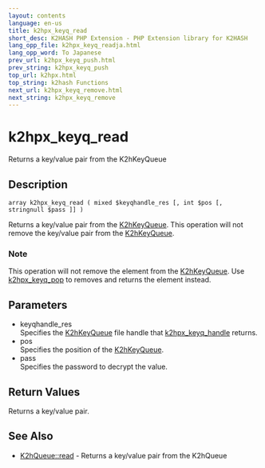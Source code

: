 ```yaml
---
layout: contents
language: en-us
title: k2hpx_keyq_read
short_desc: K2HASH PHP Extension - PHP Extension library for K2HASH
lang_opp_file: k2hpx_keyq_readja.html
lang_opp_word: To Japanese
prev_url: k2hpx_keyq_push.html
prev_string: k2hpx_keyq_push
top_url: k2hpx.html
top_string: k2hash Functions
next_url: k2hpx_keyq_remove.html
next_string: k2hpx_keyq_remove
---
```


# k2hpx_keyq_read
Returns a key/value pair from the K2hKeyQueue

## Description
```
array k2hpx_keyq_read ( mixed $keyqhandle_res [, int $pos [, stringnull $pass ]] )
```
Returns a key/value pair from the [K2hKeyQueue](k2hkq_class.html). This operation will not remove the key/value pair from the [K2hKeyQueue](k2hkq_class.html). 

### Note
This operation will not remove the element from the [K2hKeyQueue](k2hkq_class.html). Use [k2hpx_keyq_pop](k2hpx_keyq_pop.html) to removes and returns the element instead. 

## Parameters
- keyqhandle_res  
Specifies the [K2hKeyQueue](k2hkq_class.html) file handle that [k2hpx_keyq_handle](k2hpx_keyq_handle.html) returns.
- pos  
Specifies the position of the [K2hKeyQueue](k2hkq_class.html).
- pass  
Specifies the password to decrypt the value.

## Return Values
Returns a key/value pair. 

## See Also
- [K2hQueue::read](k2hq_read.html) - Returns a key/value pair from the K2hQueue
